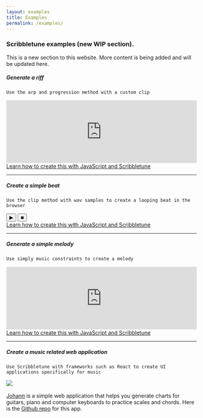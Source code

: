 ```yaml
---
layout: examples
title: Examples
permalink: /examples/
---
```


### Scribbletune examples (new WIP section).

This is a new section to this website. More content is being added and will be updated here.

##### Generate a riff
`Use the arp and progression method with a custom clip`

<iframe width="100%" height="166" scrolling="no" frameborder="no" allow="autoplay" src="https://w.soundcloud.com/player/?url=https%3A//api.soundcloud.com/tracks/535502394&color=%230c0809&auto_play=false&hide_related=false&show_comments=true&show_user=true&show_reposts=false&show_teaser=true"></iframe>
<a href="/examples/riff">Learn how to create this with JavaScript and Scribbletune</a>

<hr>

##### Create a simple beat
`Use the clip method with wav samples to create a looping beat in the browser`
<div>
  <button class="btnStartAll">&#9654;</button>
  <button class="btnStopAll">&#9632;</button>
</div>
<a href="/examples/beat">Learn how to create this with JavaScript and Scribbletune</a>

<script src="/js/beat.js"></script>

<hr>

##### Generate a simple melody
`Use simply music constraints to create a melody`

<iframe width="100%" height="166" scrolling="no" frameborder="no" allow="autoplay" src="https://w.soundcloud.com/player/?url=https%3A//api.soundcloud.com/tracks/606723279&color=%23080404&auto_play=false&hide_related=false&show_comments=true&show_user=true&show_reposts=false&show_teaser=true"></iframe>
<a href="/examples/melody">Learn how to create this with JavaScript and Scribbletune</a>

<hr>

##### Create a music related web application
`Use Scribbletune with frameworks such as React to create UI applications specifically for music`
<div><img src="https://scribbletune.github.io/johann/logo.png" style="max-width:200px" /></div><br>
<a href="https://scribbletune.github.io/johann/#/">Johann</a> is a simple web application that helps you generate charts for guitars, piano and computer keyboards to practice scales and chords. Here is the <a href="https://github.com/scribbletune/johann">Github repo</a> for this app.